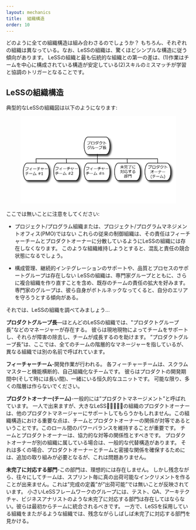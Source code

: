 ```yaml
---
layout: mechanics
title:  組織構造
order: 10
---
```


<!---
How does this all fit together in an organizational structure? Of course, each organization is different, yet LeSS organizations tend to follow a surprisingly simple structure. The first difference between LeSS organizations and most traditional ones is that the structure is stable as (1) work is organized around teams, and (2) mismatch of skills triggers learning and coordination within existing teams.
--->
どのように全ての組織構造は組み合わさるのでしょうか？
もちろん、それぞれの組織は異なっている。なお、LeSSの組織は、驚くほどシンプルな構造に従う傾向があります。
LeSSの組織と最も伝統的な組織との第一の差は、(1)作業はチームを中心に構成されている構造が安定している(2)スキルのミスマッチが学習と協調のトリガーとなることです。

<!---
## LeSS Organizational Structure
--->
## LeSSの組織構造

<!---
A typical LeSS organizational chart looks like this:
--->
典型的なLeSSの組織図は以下のようになります:

<figure>
  <img src="/img/organizational-structure/xorganization-LeSS.jp.png" alt="organization-LeSS.png">
</figure>

<!---
Notice what isn’t here:
--->
ここでは無いことに注意をしてください:

<!---
* No project/program organization or project/program management office (PMO).
These traditional control organizations cease to exist in a LeSS organization as their responsibilities are distributed between the feature teams and the Product Owner. Insisting on keeping such organizations will cause confusion and conflicts of responsibilities.
--->
* プロジェクト/プログラム組織または、プロジェクト/プログラムマネジメントオフィス(PMO)ではない
これらの従来の制御組織は、その責任はフィーチャーチームとプロダクトオーナーに分散しているようにLeSSの組織には存在しなくなります。
このような組織維持しようとすると、混乱と責任の競合状態になるでしょう。

<!---
* No support groups such as configuration management, continuous integration support, or “quality and process”.
LeSS organizations prefer to expand the existing teams responsibility to include this work over creating more complex organization with specialized groups. Specialized support groups tend to ‘own’ their area which leads to them becoming a bottleneck.
--->
* 構成管理、継続的インテグレーションのサポートや、品質とプロセスのサポートグループは存在しない
LeSSの組織は、専門家グループとともに、さらに複合組織を作り直すことを含め、既存のチームの責任の拡大を好みます。
専門家のグループは、彼ら自身がボトルネックなってくると、自分のエリアを守ろうとする傾向がある。

<!---
Let’s examine a LeSS organization…
--->
それでは、LeSSの組織を調べてみましょう...

<!---
**Head of the Product Group**—Most LeSS organizations still have managers including a “head of product group.” They support the teams by Go See and help them remove obstacles and improve. LeSS organizations don’t have matrix structures and there are no “dotted-line” managers.
“Head of Product Group” is called differently in different organization, here we mean the hierarchical manager of all the teams.
--->
**プロダクトグループ長**—ほとんどのLeSSの組織では、"プロダクトグループ長"などのマネージャーが存在する。
彼らは現地現物によってチームをサポートし、それらが障害の除去し、チームが成長するのを助けます。
”プロダクトグループ長”は、ここでは、全てのチームの階層的なマネージャーを指しているが、異なる組織では別の名前で呼ばれています。

<!---
**Feature teams**—This is where the development work is done. Each team is cross-functional, self-managing feature team with a ScrumMaster. They are permanent units that stay together for the duration of a product (and sometimes longer). Avoid lots of hierarchical layers as much as possible.
--->
**フィーチャーチーム**-開発作業が行われる。
各フィーチャーチームは、スクラムマスターと機能横断的、自己組織化なチームです。
彼らはプロダクトの開発期間中(そして時には長い間)、一緒にいる恒久的なユニットです。
可能な限り、多くの階層は作らないでください。

<!---
**Product Owner (Team)**—This is also commonly called “Product Management.” It can be one person but in a larger LeSS organization the Product Owner might be supported by other product managers.
An important point in this organizational structure is that the Teams and the Product Owner are peers. This important to keep the power balanced between the roles. The Teams and Product Owner should have a cooperative peer relationship.
A common alternative structure is when the Product Owner belongs to a different organization. This is OK though it does often require additional effort to ensure the Product Owner has a close relationship with the Teams.
--->
**プロダクトオーナー(チーム)**-一般的には”プロダクトマネージメント”と呼ばれています。
一人で出来ますが、大きなLeSSの組織のプロダクトオーナーは、他のプロダクトマネージャーにサポートしてもらうかもしれません。この組織構造における重要な点は、チームとプロダクトオーナーの関係が対等であるということです。このロール間のパワーバランスを維持することが重要です。
チームとプロダクトオーナーは、協力的な対等の関係性とすべきです。
プロダクトオーナーが別の組織に属している場合は、一般的な代替構造があります。
それは多くの場合、プロダクトオーナーとチームと密接な関係を確保するためには、追加の取り組みが必要となるが、これは問題ありません。

<!---
**Undone department**—This department, ideally, does not exists.
But unfortunately sometimes the teams are not yet able to create a true shippable increment every Sprint. This is reflected by their “Definition of Done” not being equal to “Potentially Shippable.” Undone departments such as test, QA, architecture, or business analysis groups should never exist in the smaller LeSS framework groups as they should be integrated into the teams from the start. On the other hand, we unfortunately frequently still see an operations or production undone department in LeSS adoptions, as they often cross organizational boundaries.
--->
**未完了に対応する部門**-この部門は、理想的には存在しません。
しかし残念ながら、往々にしてチームは、スプリント毎に真の出荷可能なインクリメントを作ることが出来ません。これは”完成の定義”が”出荷可能”では無いことが反映されています。
小さいLeSSフレームワークのグループには、テスト、QA、アーキテクチャ、ビジネスアナリストのような未完了に対応する部門は存在してはならない。彼らは最初からチームに統合されるべきです。
一方で、LeSSを採用している組織をまたがるような組織では、残念ながらしばしば未完了に対応する部門を見かける。
